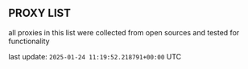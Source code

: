 ## PROXY LIST

all proxies in this list were collected from open sources and tested for functionality

last update: `2025-01-24 11:19:52.218791+00:00` UTC